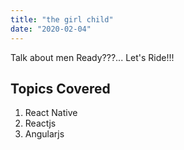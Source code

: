 ```yaml
---
title: "the girl child"
date: "2020-02-04"
---
```

Talk about men Ready???... Let's Ride!!!

## Topics Covered

1. React Native
2. Reactjs
3. Angularjs